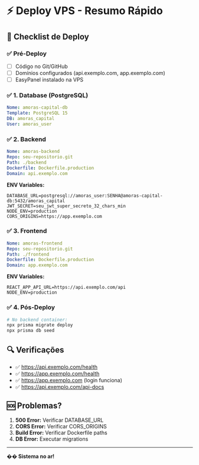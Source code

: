 # ⚡ Deploy VPS - Resumo Rápido

## 🚀 Checklist de Deploy

### ✅ Pré-Deploy
- [ ] Código no Git/GitHub
- [ ] Domínios configurados (api.exemplo.com, app.exemplo.com)
- [ ] EasyPanel instalado na VPS

### ✅ 1. Database (PostgreSQL)
```yaml
Nome: amoras-capital-db
Template: PostgreSQL 15
DB: amoras_capital
User: amoras_user
```

### ✅ 2. Backend
```yaml
Nome: amoras-backend
Repo: seu-repositorio.git
Path: ./backend
Dockerfile: Dockerfile.production
Domain: api.exemplo.com
```

**ENV Variables:**
```env
DATABASE_URL=postgresql://amoras_user:SENHA@amoras-capital-db:5432/amoras_capital
JWT_SECRET=seu_jwt_super_secreto_32_chars_min
NODE_ENV=production
CORS_ORIGINS=https://app.exemplo.com
```

### ✅ 3. Frontend
```yaml
Nome: amoras-frontend  
Repo: seu-repositorio.git
Path: ./frontend
Dockerfile: Dockerfile.production
Domain: app.exemplo.com
```

**ENV Variables:**
```env
REACT_APP_API_URL=https://api.exemplo.com/api
NODE_ENV=production
```

### ✅ 4. Pós-Deploy
```bash
# No backend container:
npx prisma migrate deploy
npx prisma db seed
```

## 🔍 Verificações

- ✅ https://api.exemplo.com/health
- ✅ https://app.exemplo.com/health  
- ✅ https://app.exemplo.com (login funciona)
- ✅ https://api.exemplo.com/api-docs

## 🆘 Problemas?

1. **500 Error:** Verificar DATABASE_URL
2. **CORS Error:** Verificar CORS_ORIGINS
3. **Build Error:** Verificar Dockerfile paths
4. **DB Error:** Executar migrations

---

**�� Sistema no ar!** 